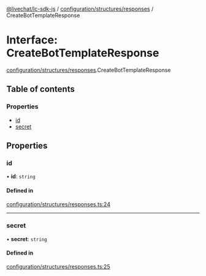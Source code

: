 [@livechat/lc-sdk-js](../README.md) / [configuration/structures/responses](../modules/configuration_structures_responses.md) / CreateBotTemplateResponse

# Interface: CreateBotTemplateResponse

[configuration/structures/responses](../modules/configuration_structures_responses.md).CreateBotTemplateResponse

## Table of contents

### Properties

- [id](configuration_structures_responses.CreateBotTemplateResponse.md#id)
- [secret](configuration_structures_responses.CreateBotTemplateResponse.md#secret)

## Properties

### id

• **id**: `string`

#### Defined in

[configuration/structures/responses.ts:24](https://github.com/livechat/lc-sdk-js/blob/25e113d/src/configuration/structures/responses.ts#L24)

___

### secret

• **secret**: `string`

#### Defined in

[configuration/structures/responses.ts:25](https://github.com/livechat/lc-sdk-js/blob/25e113d/src/configuration/structures/responses.ts#L25)
